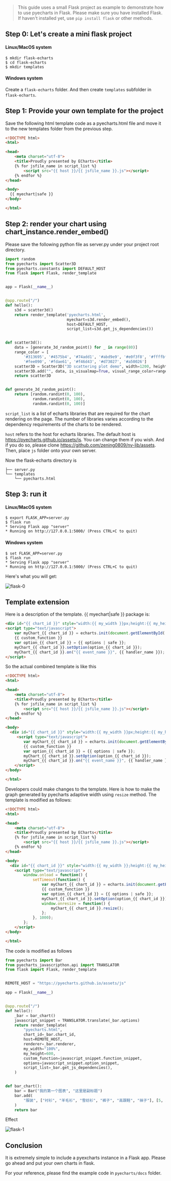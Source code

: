 > This guide uses a small Flask project as example to demonstrate how to use pyecharts in Flask. Please make sure you have installed Flask. If haven't installed yet, use ```pip install flask``` or other methods.  

## Step 0: Let's create a mini flask project

#### Linux/MacOS system

```shell
$ mkdir flask-echarts
$ cd flask-echarts
$ mkdir templates
```

#### Windows system

Create a `flask-echarts` folder. And then create `templates` subfolder in `flask-echarts`.

## Step 1: Provide your own template for the project

Save the following html template code as a pyecharts.html file and move it to the new templates folder from the previous step.
```html
<!DOCTYPE html>
<html>

<head>
    <meta charset="utf-8">
    <title>Proudly presented by ECharts</title>
	{% for jsfile_name in script_list %}
        <script src="{{ host }}/{{ jsfile_name }}.js"></script>
    {% endfor %}
</head>

<body>
  {{ myechart|safe }}
</body>

</html>
```

## Step 2: render your chart using chart_instance.render_embed()

Please save the following python file as server.py under your project root directory.

```python
import random
from pyecharts import Scatter3D
from pyecharts.constants import DEFAULT_HOST
from flask import Flask, render_template


app = Flask(__name__)


@app.route("/")
def hello():
    s3d = scatter3d()
    return render_template('pyecharts.html',
                           myechart=s3d.render_embed(),
                           host=DEFAULT_HOST,
                           script_list=s3d.get_js_dependencies())


def scatter3d():
    data = [generate_3d_random_point() for _ in range(80)]
    range_color = [
        '#313695', '#4575b4', '#74add1', '#abd9e9', '#e0f3f8', '#ffffbf',
        '#fee090', '#fdae61', '#f46d43', '#d73027', '#a50026']
    scatter3D = Scatter3D("3D scattering plot demo", width=1200, height=600)
    scatter3D.add("", data, is_visualmap=True, visual_range_color=range_color)
    return scatter3D


def generate_3d_random_point():
    return [random.randint(0, 100),
            random.randint(0, 100),
            random.randint(0, 100)]
```

`script_list` is a list of echarts libraries that are required for the chart rendering on the page.
The number of libraries varies according to the dependency requirements of the charts
to be rendered.

`host` refers to the host for echarts libraries. The default host is
https://pyecharts.github.io/assets/js. You can change them if you wish. And if you do so,
please clone https://github.com/zening0809/nv-lib/assets. Then, place `js` folder onto your own server.

Now the flask-echarts directory is
```
├── server.py
└── templates
    └── pyecharts.html
```

## Step 3: run it

#### Linux/MacOS system

```shell
$ export FLASK_APP=server.py
$ flask run
* Serving Flask app "server"
* Running on http://127.0.0.1:5000/ (Press CTRL+C to quit)
```

#### Windows system

```shell
$ set FLASK_APP=server.py
$ flask run
* Serving Flask app "server"
* Running on http://127.0.0.1:5000/ (Press CTRL+C to quit)
```

Here's what you will get:

![flask-0](https://user-images.githubusercontent.com/19553554/35081158-3faa7c34-fc4d-11e7-80c9-2de79371374f.gif)

## Template extension

Here is a description of the template. {{ myechart|safe }} package is:

```html
<div id="{{ chart_id }}" style="width:{{ my_width }}px;height:{{ my_height }}px;"></div>
<script type="text/javascript">
    var myChart_{{ chart_id }} = echarts.init(document.getElementById('{{ chart_id }}'), null, {renderer: '{{ renderer}}'});
    {{ custom_function }}
    var option_{{ chart_id }} = {{ options | safe }};
    myChart_{{ chart_id }}.setOption(option_{{ chart_id }});
    myChart_{{ chart_id }}.on("{{ event_name }}", {{ handler_name }});
</script>
```

So the actual combined template is like this

```html
<!DOCTYPE html>
<html>

<head>
    <meta charset="utf-8">
    <title>Proudly presented by ECharts</title>
	{% for jsfile_name in script_list %}
        <script src="{{ host }}/{{ jsfile_name }}.js"></script>
    {% endfor %}
</head>

<body>
  <div id="{{ chart_id }}" style="width:{{ my_width }}px;height:{{ my_height }}px;"></div>
     <script type="text/javascript">
        var myChart_{{ chart_id }} = echarts.init(document.getElementById('{{ chart_id }}'), null, {renderer: '{{ renderer}}'});
        {{ custom_function }}
        var option_{{ chart_id }} = {{ options | safe }};
        myChart_{{ chart_id }}.setOption(option_{{ chart_id }});
        myChart_{{ chart_id }}.on("{{ event_name }}", {{ handler_name }});
    </script>
</body>

</html>
```

Developers could make changes to the template. Here is how to make the graph generated by pyecharts adaptive width using `resize` method. The template is modified as follows:

```html
<!DOCTYPE html>
<html>

<head>
    <meta charset="utf-8">
    <title>Proudly presented by ECharts</title>
	{% for jsfile_name in script_list %}
        <script src="{{ host }}/{{ jsfile_name }}.js"></script>
    {% endfor %}
</head>

<body>
  <div id="{{ chart_id }}" style="width:{{ my_width }};height:{{ my_height }}px;"></div>
    <script type="text/javascript">
        window.onload = function() {
			setTimeout(function() {
				var myChart_{{ chart_id }} = echarts.init(document.getElementById('{{ chart_id }}'), null, {renderer: '{{ renderer}}'});
				{{ custom_function }}
                var option_{{ chart_id }} = {{ options | safe }};
				myChart_{{ chart_id }}.setOption(option_{{ chart_id }});
				window.onresize = function() {
					myChart_{{ chart_id }}.resize();
				};
			}, 1000);
		};
    </script>
</body>

</html>
```

The code is modified as follows

```python
from pyecharts import Bar
from pyecharts_javascripthon.api import TRANSLATOR
from flask import Flask, render_template


REMOTE_HOST = "https://pyecharts.github.io/assets/js"

app = Flask(__name__)


@app.route("/")
def hello():
    _bar = bar_chart()
    javascript_snippet = TRANSLATOR.translate(_bar.options)
    return render_template(
        "pyecharts.html",
        chart_id=_bar.chart_id,
        host=REMOTE_HOST,
        renderer=_bar.renderer,
        my_width="100%",
        my_height=600,
        custom_function=javascript_snippet.function_snippet,
        options=javascript_snippet.option_snippet,
        script_list=_bar.get_js_dependencies(),
    )


def bar_chart():
    bar = Bar("我的第一个图表", "这里是副标题")
    bar.add(
        "服装", ["衬衫", "羊毛衫", "雪纺衫", "裤子", "高跟鞋", "袜子"], [5, 20, 36, 10, 75, 90]
    )
    return bar
```

Effect

![flask-1](https://user-images.githubusercontent.com/19553554/35081437-1f42073a-fc4f-11e7-8479-ca2a0581d966.gif)

## Conclusion

It is extremely simple to include a pyexcharts instance in a Flask app. Please go
ahead and put your own charts in flask.

For your reference, please find the example code in `pyecharts/docs` folder.

